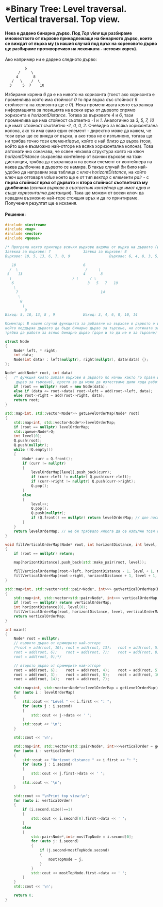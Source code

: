# *Binary Tree: Level traversal. Vertical traversal. Top view.

#### Нека е дадено бинарно дърво. Под *Top view* ще разбираме множеството от върхове принадлежащи на бинарното дърво, които се виждат от върха му (в нашия случай под връх на кореновото дърво ще разбираме противоречиво на лексиката - неговия корен).

Ако например ни е дадено следното дърво:
```
         6
      /     \
     4       8
   /   \    /  \
  3     5  7    10
```
Избираме корена *6* да е на нивото на хоризонта (тоест ако хоризонта е променлива която има стойност *0* то при върха със стойност *6* стойността на хоризонта ще е *0*). Нека променливата която съхранява информацията за позицията на всеки връх от дървото спрямо хоризонта е *horizontDistance*. Тогава за върховете *4* и *6*, тази променлива ще има стойност съответно *-1* и *1*. Аналогично за 
*3, 5, 7, 10* ще имат стойност съответно *-2, 0, 0, 2*. Очевидно за всяка хоризонтална колона, ако тя има само един елемент - директно може да кажем, че този връх ще се вижда от върха, а ако това не е изпълнено, тогава ще ни трябва точно този елемент/връх, който е най близо до върха (този, който ще е възможно най-отгоре на всяка хоризонтална колона). Това автоматично означава, че освен някаква структура която на ключ *horizontDistance* съхранява контейнер от всички върхове на тази дистанция, трябва да съхранява и на всеки елемент от контейнера на каква дълбочина в дървото се намира. В такъв случай би било най-удобно да направим хеш таблица с ключ *horizontDistance*, на който ключ ще отговаря *value* което ще е от тип *вектор* с елементи *pair* - с **първа стойност връх от дървото** и **втора стойност съответната му дълбочина** (*всички върхове в съответния контейнер ще имат една и съща хоризонтална дистанция*). Така ще можем от всеки ключ да извадим възможно най-горе стоящия връх и да го принтираме. Получения резултат ще е искания.

#### Решение:

```cpp
#include <iostream>
#include <map>
#include <vector>
#include <queue>

/* Програна която принтира всички върхове видими от върха на дървото (в случая крена). Например
Заявкоа за върхове: 7				Заявка за върхове: 8
Върхове: 10, 5, 13, 6, 7, 8, 9                  Върхове: 6, 4, 8, 3, 5, 7, 10, 12

   10								6
  /  \							     /     \
 5    13						    4       8
  \							   / \     / \
   6						          3   5   7   10
    \	                                                               \
     7  							        14
      \
       8 
        \
         9
Изход: 5, 10, 13, 8 , 9				Изход: 3, 4, 6, 8, 10, 14

Коментар: В нашия случай функцията за добавяне на върхове в дървото е имплементирана по начин,
който поддържа дървото да бъде бинарно дърво за търсене, но логиката за намирането на topView
трябва да работи за всяко бинарно дърво (дори и то да не е за търсене) */

struct Node
{
	Node* left, * right;
	int data;
	Node(int data) : left(nullptr), right(nullptr), data(data) {};
};

Node* add(Node* root, int data)
{	/* функция която добавя върхове в дървото по начин както го прави в BST (бинарно
	 дърво за търсене), просто за да може да изтестваме дали кода работи правилно */
	if (root == nullptr) root = new Node(data);
	else if (data <= root->data) root->left = add(root->left, data);
	else root->right = add(root->right, data);
	return root;
}

std::map<int, std::vector<Node*>> getLevelOrderMap(Node* root)
{
	std::map<int, std::vector<Node*>>levelOrderMap;
	if (root == nullptr) levelOrderMap;
	std::queue<Node*>Q;
	int level(0);
	Q.push(root);
	Q.push(nullptr);
	while (!Q.empty())
	{
		Node* curr = Q.front();
		if (curr != nullptr)
		{
			levelOrderMap[level].push_back(curr);
			if (curr->left != nullptr) Q.push(curr->left);
			if (curr->right != nullptr)	Q.push(curr->right);
			Q.pop();
		}
		else
		{
			level++;
			Q.pop();
			Q.push(nullptr);
			if (Q.front() == nullptr) return levelOrderMap; // две последователни нули в опашката			
		}
	}
	return levelOrderMap; // не би трябвало никога да се изпълни този код, но го слагаме за пълнота
}

void fillVerticalOrderMap(Node* root, int horizontDistance, int level, std::map<int, std::vector<std::pair<Node*, int>>>& map)
{
	if (root == nullptr) return;

	map[horizontDistance].push_back(std::make_pair(root, level));

	fillVerticalOrderMap(root->left, horizontDistance - 1, level + 1, map);
	fillVerticalOrderMap(root->right, horizontDistance + 1, level + 1, map);
}

std::map<int, std::vector<std::pair<Node*, int>>> getVerticalOrderMap(Node* root)
{
	std::map<int, std::vector<std::pair<Node*, int>>> verticalOrderMap;
	if (root == nullptr) return verticalOrderMap;
	int horizontDistance(0), level(0);
	fillVerticalOrderMap(root, horizontDistance, level, verticalOrderMap);
	return verticalOrderMap;
}

int main()
{
	Node* root = nullptr;
	// първото дърво от примерите най-отгоре
	/*root = add(root, 10);	root = add(root, 13);	root = add(root, 5);
	root = add(root, 6);	root = add(root, 7);	root = add(root, 8);
	root = add(root, 9);*/

	// второто дърво от примерите най-отгоре
	root = add(root, 6);	root = add(root, 4);	root = add(root, 5);
	root = add(root, 3);	root = add(root, 8);	root = add(root, 10);
	root = add(root, 14);	root = add(root, 7);

	std::map<int, std::vector<Node*>>levelOrderMap = getLevelOrderMap(root);
	for (auto i : levelOrderMap)
	{
		std::cout << "Level " << i.first << ": ";
		for (auto j : i.second)
		{
			std::cout << j->data << ' ';
		}
		std::cout << '\n';
	}

	std::cout << '\n';

	std::map<int, std::vector<std::pair<Node*, int>>>verticalOrder = getVerticalOrderMap(root);
	for (auto i : verticalOrder)
	{
		std::cout << "Horizont distance " << i.first << ": ";
		for (auto j : i.second)
		{
			std::cout << j.first->data << ' ';
		}
		std::cout << '\n';
	}

	std::cout << "\nPrint top view:\n";
	for (auto i: verticalOrder)
	{
		if (i.second.size()==1)
		{
			std::cout << i.second[0].first->data << ' ';
		}
		else
		{
			std::pair<Node*,int> mostTopNode = i.second[0];
			for (auto j: i.second)
			{
				if (j.second<mostTopNode.second)
				{
					mostTopNode = j;
				}
			}
			std::cout << mostTopNode.first->data << ' ';
		}
	}
	std::cout << '\n';

	return 0;
}

```
